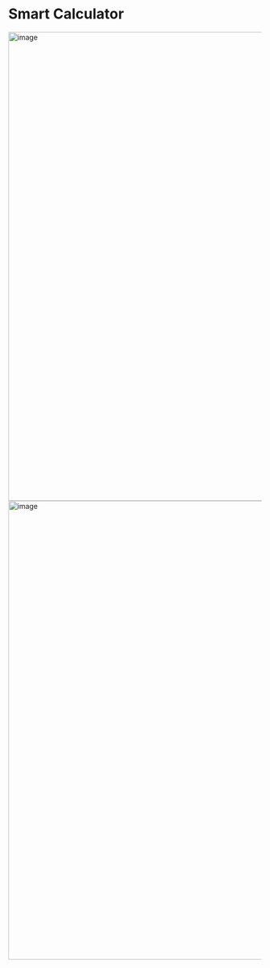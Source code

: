 # Smart Calculator

<img width="659" height="933" alt="image" src="https://github.com/user-attachments/assets/a5bd745a-7d3f-41c1-bd66-961c7a8f8490" />
<img width="629" height="913" alt="image" src="https://github.com/user-attachments/assets/4bf8eb1e-0bc6-4ea0-9571-bc86fb567094" />
